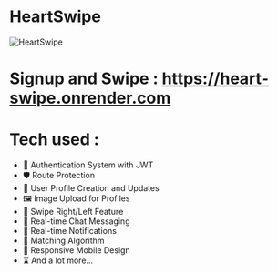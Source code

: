 # HeartSwipe

![HeartSwipe](https://github.com/user-attachments/assets/ca8b9803-de43-4b21-8c08-23489ccb6f15)

# Signup and Swipe : https://heart-swipe.onrender.com

# Tech used :
 * 🔐 Authentication System with JWT
 * 🛡️ Route Protection
 * 👤 User Profile Creation and Updates
 * 🖼️ Image Upload for Profiles
 * 🔄 Swipe Right/Left Feature
 * 💬 Real-time Chat Messaging
 * 🔔 Real-time Notifications
 * 🤝 Matching Algorithm
 * 📱 Responsive Mobile Design
 * ⌛ And a lot more...
